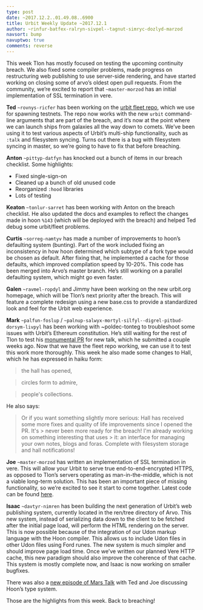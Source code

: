 ```yaml
---
type: post
date: ~2017.12.2..01.49.08..6900
title: Urbit Weekly Update ~2017.12.1
author: ~rinfur-batfex-ralryn-sivpel--tagnut-simryc-dozlyd-marzod
navsort: bump
navuptwo: true
comments: reverse
---
```


This week Tlon has mostly focused on testing the upcoming continuity breach. We also fixed some compiler problems, made progress on restructuring web publishing to use server-side rendering, and have started working on closing some of arvo’s oldest open pull requests. From the community, we’re excited to report that `~master-morzod` has an initial implementation of SSL termination in vere.

**Ted** `~rovnys-ricfer` has been working on the [urbit fleet repo](https://github.com/urbit/fleet/tree/e20400315bbea2091579b7beaa36eb50bbbd2796), which we use for spawning testnets. The repo now works with the new `urbit` command-line arguments that are part of the breach, and it’s now at the point where we can launch ships from galaxies all the way down to comets. We’ve been using it to test various aspects of Urbit’s multi-ship functionality, such as `:talk` and filesystem syncing. Turns out there is a bug with filesystem syncing in master, so we’re going to have to fix that before breaching.

**Anton** `~pittyp-datfyn` has knocked out a bunch of items in our breach checklist. Some highlights:
- Fixed single-sign-on
- Cleaned up a bunch of old unused code
- Reorganized `:hood` libraries
- Lots of testing

**Keaton** `~tonlur-sarret` has been working with Anton on the breach checklist. He also updated the docs and examples to reflect the changes made in hoon `%143` (which will be deployed with the breach) and helped Ted debug some urbit/fleet problems. 

**Curtis** `~sorreg-namtyv` has made a number of improvements to hoon’s defaulting system (bunting). Part of the work included fixing an inconsistency in how hoon determined which subtype of a fork type would be chosen as default. After fixing that, he implemented a cache for those defaults, which improved compilation speed by 10-20%. This code has been merged into Arvo’s master branch. He’s still working on a parallel defaulting system, which might go even faster.

**Galen** `~ravmel-ropdyl` and Jimmy have been working on the new urbit.org homepage, which will be Tlon’s next priority after the breach. This will feature a complete redesign using a new base.css to provide a standardized look and feel for the Urbit web experience.

**Mark** `~palfun-foslup` / `~palnup-salwyx-mortyl-silfyl--digrel-pitbud-dorsym-livpyl` has been working with ~poldec-tonteg to troubleshoot some issues with Urbit’s Ethereum constitution. He’s still waiting for the rest of Tlon to test his [monumental PR](https://github.com/urbit/arvo/pull/452) for new talk, which he submitted a couple weeks ago. Now that we have the fleet repo working, we can use it to test this work more thoroughly. This week he also made some changes to Hall, which he has expressed in haiku form:

> the hall has opened,

> circles form to admire,

> people's collections.

He also says:

> Or if you want something slightly more serious:
> Hall has received some more fixes and quality of life improvements since I opened the PR. It's > never been more ready for the breach! I'm already working on something interesting that uses > it: an interface for managing your own notes, blogs and foras. Complete with filesystem
>  storage and hall notifications!

**Joe** `~master-morzod` has written an implementation of SSL termination in vere. This will allow your Urbit to serve true end-to-end-encrypted HTTPS, as opposed to Tlon’s servers operating as man-in-the-middle, which is not a viable long-term solution. This has been an important piece of missing functionality, so we’re excited to see it start to come together. Latest code can be found [here](https://github.com/joemfb/urbit/tree/346de776c5fabe3e02fecb7cab3d1652e4cc46e3).

**Isaac** `~davtyr-nimren` has been building the next generation of Urbit’s web publishing system, currently located in the ren/tree directory of Arvo. This new system, instead of serializing data down to the client to be fetched after the initial page load, will perform the HTML rendering on the server. This is now possible because of the integration of our Udon markup language with the Hoon compiler. This allows us to include Udon files in other Udon files using Ford runes. The new system is much simpler and should improve page load time. Once we’ve written our planned Vere HTTP cache, this new paradigm should also improve the coherence of that cache. This system is mostly complete now, and Isaac is now working on smaller bugfixes.

There was also a [new episode of Mars Talk](https://youtu.be/1xcjnBu6qFo) with Ted and Joe discussing Hoon’s type system.

Those are the highlights from this week. Back to breaching!
